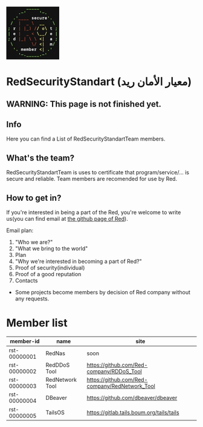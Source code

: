 ![plot](./ResultGit.jpg)
# RedSecurityStandart (معيار الأمان ريد)

## WARNING: This page is not finished yet.

## Info

Here you can find a List of RedSecurityStandartTeam members.

## What's the team?

RedSecurityStandartTeam is uses to certificate that program/service/... is secure and reliable. Team members are recomended for use by Red.

## How to get in?

If you're interested in being a part of the Red, you're welcome to write us(you can find email at [the github page of Red](https://github.com/Red-company)).

Email plan:

1) "Who we are?"
2) "What we bring to the world"
3) Plan
4) "Why we're interested in becoming a part of Red?"
5) Proof of security(individual)
6) Proof of a good reputation
7) Contacts

* Some projects become members by decision of Red company without any requests.

# Member list

| member-id | name | site |
| --------- |----- | ---- |
| rst-00000001 | RedNas | soon |
| rst-00000002 | RedDDoS Tool | https://github.com/Red-company/RDDoS_Tool |
| rst-00000003 | RedNetwork Tool | https://github.com/Red-company/RedNetwork_Tool |
| rst-00000004 | DBeaver | https://github.com/dbeaver/dbeaver |
| rst-00000005 | TailsOS | https://gitlab.tails.boum.org/tails/tails |
